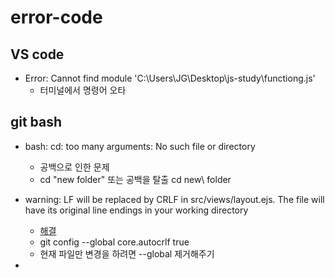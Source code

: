 # error-code

## VS code
* Error: Cannot find module 'C:\Users\JG\Desktop\js-study\functiong.js'
  *  터미널에서 명령어 오타

## git bash
* bash: cd: too many arguments: No such file or directory
  * 공백으로 인한 문제
  * cd "new folder" 또는 공백을 탈출 cd new\ folder

* warning: LF will be replaced by CRLF in src/views/layout.ejs.
The file will have its original line endings in your working directory 
  * [해결](https://blog.jaeyoon.io/2018/01/git-crlf.html)
  * git config --global core.autocrlf true
  * 현재 파일만 변경을 하려면 --global 제거해주기

*